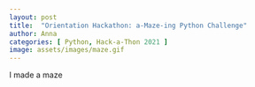 ```yaml
---
layout: post
title:  "Orientation Hackathon: a-Maze-ing Python Challenge"
author: Anna
categories: [ Python, Hack-a-Thon 2021 ]
image: assets/images/maze.gif
---
```


I made a maze


